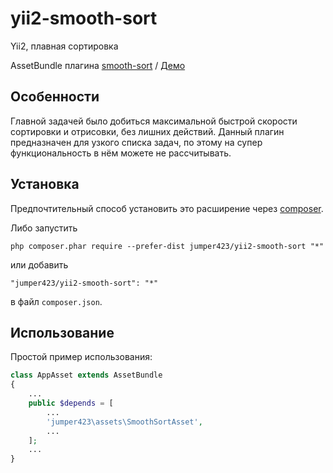 # yii2-smooth-sort
Yii2, плавная сортировка

AssetBundle плагина [smooth-sort](https://github.com/jumper423/smooth-sort) / [Демо](http://smooth-sort.infoblog1.ru/demo/)

Особенности
------------
Главной задачей было добиться максимальной быстрой скорости сортировки и отрисовки, без лишних действий.
Данный плагин предназначен для узкого списка задач, по этому на супер функциональность в нём можете не рассчитывать.

Установка
------------
Предпочтительный способ установить это расширение через [composer](http://getcomposer.org/download/).

Либо запустить

```
php composer.phar require --prefer-dist jumper423/yii2-smooth-sort "*"
```

или добавить

```
"jumper423/yii2-smooth-sort": "*"
```

в файл `composer.json`.

Использование
------------
Простой пример использования:

```php
class AppAsset extends AssetBundle
{
    ...
    public $depends = [
        ...
        'jumper423\assets\SmoothSortAsset',
        ...
    ];
    ...
}

```